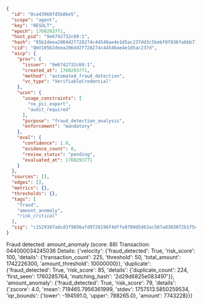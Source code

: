 ```json
{
  "id": "0ca43968fd5b86e5",
  "scope": "agent",
  "key": "RESULT",
  "epoch": 1760293771,
  "host_pid": "9e6742732c60:1",
  "hash": "85b2deea2864d2f728274c44546ae4e1d5ac237dd3c5bebf8f836fa6bb77643a",
  "cid": "QmV185b2deea2864d2f728274c44546ae4e1d5ac237d",
  "aicp": {
    "prov": {
      "issuer": "9e6742732c60:1",
      "created_at": 1760293771,
      "method": "automated_fraud_detection",
      "vc_type": "VerifiableCredential"
    },
    "ucon": {
      "usage_constraints": [
        "no_pii_export",
        "audit_required"
      ],
      "purpose": "fraud_detection_analysis",
      "enforcement": "mandatory"
    },
    "eval": {
      "confidence": 1.0,
      "evidence_count": 0,
      "review_status": "pending",
      "evaluated_at": 1760293771
    }
  },
  "sources": [],
  "edges": [],
  "metrics": {},
  "thresholds": {},
  "tags": [
    "fraud",
    "amount_anomaly",
    "risk_critical"
  ],
  "sig": "c1529387adcd3f9056afd9728196f4dffe8709d5d63ac567a8303072b1f5e0eb"
}
```

Fraud detected: amount_anomaly (score: 88)
Transaction: 044000034245036
Details: {'velocity': {'fraud_detected': True, 'risk_score': 100, 'details': {'transaction_count': 225, 'threshold': 50, 'total_amount': 1742226300, 'amount_threshold': 10000000}}, 'duplicate': {'fraud_detected': True, 'risk_score': 85, 'details': {'duplicate_count': 224, 'first_seen': 1760285764, 'matching_hash': '2d29d6825e083497'}}, 'amount_anomaly': {'fraud_detected': True, 'risk_score': 79, 'details': {'zscore': 4.0, 'mean': 719465.7956361999, 'stdev': 1757513.5850259534, 'iqr_bounds': {'lower': -194591.0, 'upper': 788265.0}, 'amount': 7743228}}}